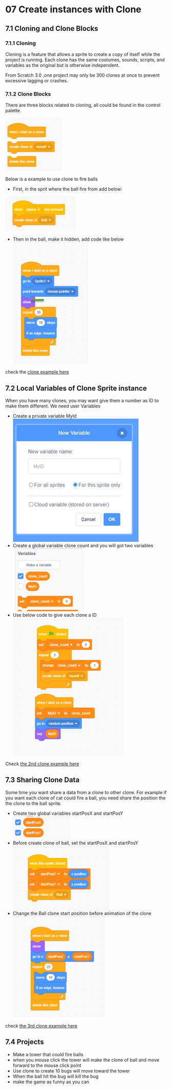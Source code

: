 # 07 Create instances with Clone

## 7.1 Cloning and Clone Blocks

### 7.1.1 Cloning

Cloning is a feature that allows a sprite to create a copy of itself while the project is running. Each clone has the same costumes, sounds, scripts, and variables as the original but is otherwise independent.

From Scratch 3.0 ,one project may only be 300 clones at once to prevent excessive lagging or crashes.

### 7.1.2 Clone Blocks

There are three blocks related to cloning, all could be found in the control palette.

![cloneblocks](./7.1_clone_blocks.png)

Below is a example to use clone to fire balls

- First, in the sprit where the ball fire from add below:

![cloneexample1](./7.1_cloneexample_1.png)

- Then in the ball, make it hidden, add code like below 
![cloneexample2](./7.1_cloneexample1.png)

check the [clone example here](https://scratch.mit.edu/projects/443642866/)

## 7.2 Local Variables of Clone Sprite instance

When you have many clones, you may want give them a number as ID to make them different.
We need user Variables

- Create a private variable MyId
![](./7.2.1_CreateCloneId.png)
- Create a global variable clone count and you will got two variables
![](./7.2.1_clonevariables.png)
- Use below code to give each clone a ID
![](./07.2.2_exampleOfCloneWithId.png)

Check [the 2nd clone example here](https://scratch.mit.edu/projects/443647392/) 

## 7.3 Sharing Clone Data

Some time you want share a data from a clone to other clone.
For example if you want each clone of cat could fire a ball, you need share the position the the clone to the ball sprite.

- Create two global variables startPosX and startPosY
![](07.3._sharedatabetweenclone-1.png)
- Before create clone of ball, set the startPosX and startPosY
![](07.3._sharedatabetweenclone-2.png)
- Change the Ball clone start position before animation of the clone
![](07.3._sharedatabetweenclone-3.png)

check [the 3rd clone example here](https://scratch.mit.edu/projects/443649162/)

## 7.4 Projects

- Make a tower that could fire balls
- when you mouse click the tower will make the clone of ball and move forward to the mouse click point
- Use clone to create 10 bugs will move toward the tower
- When the ball hit the bug will kill the bug
- make the game as funny as you can
